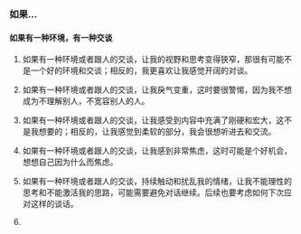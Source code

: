 ### 如果...

#### 如果有一种环境，有一种交谈

1. 如果有一种环境或者跟人的交谈，让我的视野和思考变得狭窄，那很有可能不是一个好的环境和交谈；相反的，我更喜欢让我感觉开阔的对谈。

2. 如果有一种环境或者跟人的交谈，让我戾气变重，这时要很警惕，因为我不想成为不理解别人，不宽容别人的人。

3. 如果有一种环境或者跟人的交谈，让我感受到内容中充满了刚硬和宏大，这不是我想要的；相反的，让我感觉到柔软的部分，我会很想听进去和交流。

4. 如果有一种环境或者跟人的交谈，让我感到非常焦虑，这时可能是个好机会，想想自己因为什么而焦虑。

5. 如果有一种环境或者跟人的交谈，持续触动和扰乱我的情绪，让我不能理性的思考和不能激活我的思路，可能需要避免对话继续。后续也要考虑如何下次应对这样的谈话。

6. 